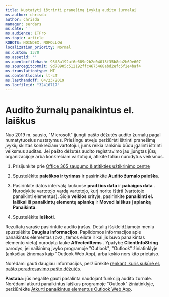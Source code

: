 ```yaml
---
title: Nustatyti ištrinti pranešimą įvykių audito žurnalai
ms.author: chrisda
author: chrisda
manager: serdars
ms.date: ''
ms.audience: ITPro
ms.topic: article
ROBOTS: NOINDEX, NOFOLLOW
localization_priority: Normal
ms.custom: 1370
ms.assetid: ''
ms.openlocfilehash: 93f8a192af6e689e2b2d04013f35b8da2b69e607
ms.sourcegitcommit: 9d78905c512192ffc4675468abd2efc5f2e4baf4
ms.translationtype: MT
ms.contentlocale: lt-LT
ms.lasthandoff: 04/23/2019
ms.locfileid: "32416717"
---
```

# <a name="audit-logs-for-deleted-email-messages"></a>Audito žurnalų panaikintus el. laiškus

Nuo 2019 m. sausio, "Microsoft" įjungti pašto dėžutės audito žurnalų pagal numatytuosius nustatymus. Priešingu atveju peržiūrėti ištrinti pranešimą įvykių skirtas konkrečiam vartotojui, jums reikia rankiniu būdu įgalinti ištrinti veiksmus auditas. Jei pašto dėžutės audito registravimo jau įjungtas jūsų organizacijoje arba konkrečiam vartotojui, atlikite toliau nurodytus veiksmus.

1. Prisijunkite prie [Office 365 saugumo & atitikties užtikrinimo centre](https://protection.office.com/)

2. Spustelėkite **paieškos ir tyrimas** ir pasirinkite **Audito žurnalo paieška**.

3. Pasirinkite datos intervalą laukuose **pradžios data** ir **pabaigos data** . Nurodykite vartotojo vardą vartotojo, kurį norite ištirti (vartotojo panaikinti elementus). Šioje **veiklos** srityje, pasirinkite **panaikinti el. laiškai iš panaikintų elementų aplanką** ir **Moved laiškus į aplanką Panaikinta**.

4. Spustelėkite **Ieškoti**.

Rezultatų sąraše pasirinkite audito įrašas. Detalių išskleidžiamojo meniu spustelėkite **Daugiau informacijos**. Papildomos informacijos apie panaikintas elementas (pvz., temos eilutė ir kai jis buvo panaikintas elemento vietą) nurodyta lauke **AffectedItems** . Ypatybę **ClientInfoString** parodys, jei naikinimą įvyko programoje "Outlook", "Outlook" žiniatinklyje (anksčiau žinomas kaip "Outlook Web App), arba kokio nors kito prietaiso.

Norėdami gauti daugiau informacijos, peržiūrėkite [renkant, kuris sukūrė el. pašto peradresavimo pašto dėžutės](https://docs.microsoft.com/office365/securitycompliance/auditing-troubleshooting-scenarios#determining-if-a-user-deleted-email-items).

**Pastaba**: jūs negalite gauti pašalinta naudojant funkciją audito žurnale. Norėdami atkurti panaikintus laiškus programoje "Outlook" žiniatinklyje, peržiūrėkite [Atkurti panaikintus elementus Outlook Web App](https://support.office.com/article/C3D8FC15-EEEF-4F1C-81DF-E27964B7EDD4).
